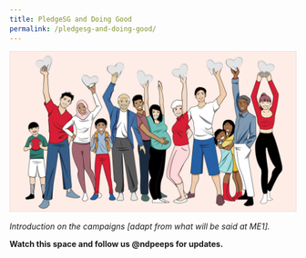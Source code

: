 ```yaml
---
title: PledgeSG and Doing Good
permalink: /pledgesg-and-doing-good/
---
```

![Image](/images/NDP22%20Website%2017May20226.jpg)

*Introduction on the campaigns [adapt from what will be said at ME1].*

**Watch this space and follow us @ndpeeps for updates.**